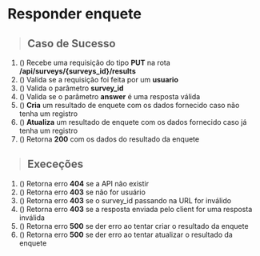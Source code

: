 # Responder enquete

> ## Caso de Sucesso

1. () Recebe uma requisição do tipo **PUT** na rota **/api/surveys/{surveys_id}/results**
2. () Valida se a requisição foi feita por um **usuario**
3. () Valida o parâmetro **survey_id**
4. () Valida se o parâmetro **answer** é uma resposta válida
5. () **Cria** um resultado de enquete com os dados fornecido caso não tenha um registro
6. () **Atualiza** um resultado de enquete com os dados fornecido caso já tenha um registro
7. () Retorna **200** com os dados do resultado da enquete

> ## Execeções

1. () Retorna erro **404** se a API não existir
2. () Retorna erro **403** se não for usuário
3. () Retorna erro **403** se o survey_id passando na URL for inválido
4. () Retorna erro **403** se a resposta enviada pelo client for uma resposta inválida
5. () Retorna erro **500** se der erro ao tentar criar o resultado da enquete
6. () Retorna erro **500** se der erro ao tentar atualizar o resultado da enquete
